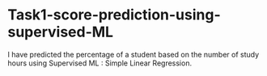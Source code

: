 # Task1-score-prediction-using-supervised-ML
I have predicted the percentage of a student based on the number of study hours using Supervised ML : Simple Linear Regression.

